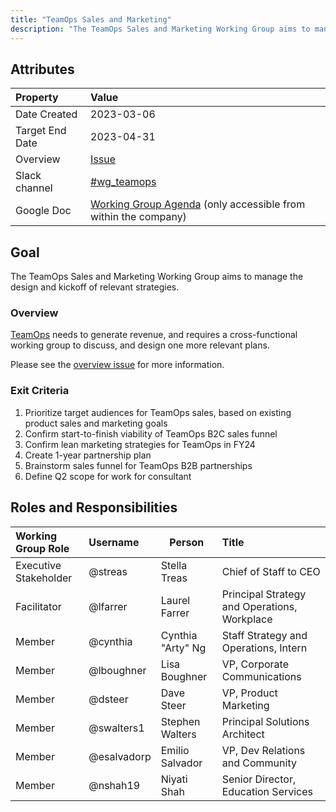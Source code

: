 ```yaml
---
title: "TeamOps Sales and Marketing"
description: "The TeamOps Sales and Marketing Working Group aims to manage the design and kickoff of relevant strategies."
---
```


## Attributes

| Property        | Value                                                                                                                                             |
|:----------------|:--------------------------------------------------------------------------------------------------------------------------------------------------|
| Date Created    | 2023-03-06                                                                                                                                        |
| Target End Date | 2023-04-31                                                                                                                                        |
| Overview        | [Issue](https://gitlab.com/gitlab-com/office-of-the-ceo/workplace/teamops-fy24-q1/-/issues/3)   |
| Slack channel   | [#wg_teamops](https://gitlab.slack.com/archives/C050C7WFE1X)   |
| Google Doc      | [Working Group Agenda](https://drive.google.com/drive/search?q=TeamOps%20Marketing%20Working%20Group%20Agenda%20FY24-Q1) (only accessible from within the company) |

## Goal

The TeamOps Sales and Marketing Working Group aims to manage the design and kickoff of relevant strategies.

### Overview

[TeamOps](/handbook/teamops/direction/) needs to generate revenue, and requires a cross-functional working group to discuss, and design one more relevant plans.

Please see the [overview issue](https://gitlab.com/gitlab-com/office-of-the-ceo/workplace/teamops-fy24-q1/-/issues/3) for more information.

### Exit Criteria

1. Prioritize target audiences for TeamOps sales, based on existing product sales and marketing goals
1. Confirm start-to-finish viability of TeamOps B2C sales funnel
1. Confirm lean marketing strategies for TeamOps in FY24
1. Create 1-year partnership plan
1. Brainstorm sales funnel for TeamOps B2B partnerships
1. Define Q2 scope for work for consultant

## Roles and Responsibilities

| Working Group Role      | Username        | Person                                                                   | Title                                                           |
| :---------------------- | :-------------- | ------------------------------------------------------------------------ | :-------------------------------------------------------------- |
| Executive Stakeholder   | @streas | Stella Treas | Chief of Staff to CEO |
| Facilitator             | @lfarrer | Laurel Farrer | Principal Strategy and Operations, Workplace |
| Member                  | @cynthia | Cynthia "Arty" Ng | Staff Strategy and Operations, Intern |
| Member                  | @lboughner | Lisa Boughner | VP, Corporate Communications |
| Member                  | @dsteer | Dave Steer | VP, Product Marketing |
| Member                  | @swalters1 | Stephen Walters | Principal Solutions Architect |
| Member                  | @esalvadorp | Emilio Salvador | VP, Dev Relations and Community |
| Member                  | @nshah19 | Niyati Shah | Senior Director, Education Services |
